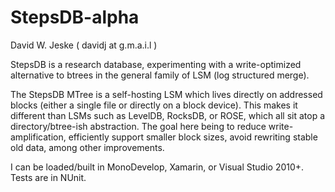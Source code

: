 StepsDB-alpha
=============

David W. Jeske ( davidj  at g.m.a.i.l )

StepsDB is a research database, experimenting with a write-optimized alternative to btrees
in the general family of LSM (log structured merge). 

The StepsDB MTree is a self-hosting LSM which lives directly on addressed blocks 
(either a single file or directly on a block device). This makes it different than LSMs 
such as LevelDB, RocksDB, or ROSE, which all sit atop a directory/btree-ish abstraction.
The goal here being to reduce write-amplification, efficiently support smaller block sizes,
avoid rewriting stable old data, among other improvements.

I can be loaded/built in MonoDevelop, Xamarin, or Visual Studio 2010+. Tests are in NUnit.

